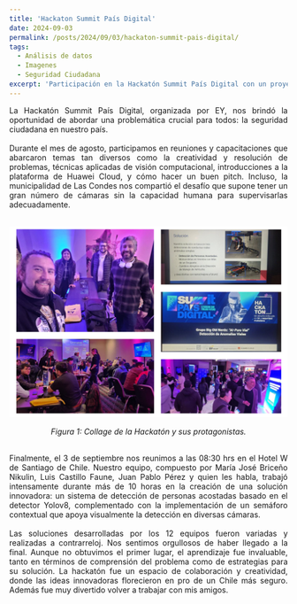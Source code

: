 ```yaml
---
title: 'Hackaton Summit País Digital'
date: 2024-09-03
permalink: /posts/2024/09/03/hackaton-summit-pais-digital/
tags:
  - Análisis de datos
  - Imagenes
  - Seguridad Ciudadana
excerpt: 'Participación en la Hackatón Summit País Digital con un proyecto innovador de detección de personas acostadas para mejorar la seguridad ciudadana.'
---
```

<div style="text-align: justify;">La Hackatón Summit País Digital, organizada por EY, nos brindó la oportunidad de abordar una problemática crucial para todos: la seguridad ciudadana en nuestro país.</div>
<br>
<div style="text-align: justify;">Durante el mes de agosto, participamos en reuniones y capacitaciones que abarcaron temas tan diversos como la creatividad y resolución de problemas, técnicas aplicadas de visión computacional, introducciones a la plataforma de Huawei Cloud, y cómo hacer un buen pitch. Incluso, la municipalidad de Las Condes nos compartió el desafío que supone tener un gran número de cámaras sin la capacidad humana para supervisarlas adecuadamente.</div>
<br>


<p align="center">
  <p align="center">
  <img src="/files/2409_03.jpg" alt="Collage de la Hackatón y sus protagonistas">
</p>
<p align="center">
  <em>Figura 1: Collage de la Hackatón y sus protagonistas.</em>
</p>
<br>
<div style="text-align: justify;">Finalmente, el 3 de septiembre nos reunimos a las 08:30 hrs en el Hotel W de Santiago de Chile. Nuestro equipo, compuesto por María José Briceño Nikulin, Luis Castillo Faune, Juan Pablo Pérez y quien les habla, trabajó intensamente durante más de 10 horas en la creación de una solución innovadora: un sistema de detección de personas acostadas basado en el detector Yolov8, complementado con la implementación de un semáforo contextual que apoya visualmente la detección en diversas cámaras.</div>
<br>
<div style="text-align: justify;">Las soluciones desarrolladas por los 12 equipos fueron variadas y realizadas a contrarreloj. Nos sentimos orgullosos de haber llegado a la final. Aunque no obtuvimos el primer lugar, el aprendizaje fue invaluable, tanto en términos de comprensión del problema como de estrategias para su solución. La hackatón fue un espacio de colaboración y creatividad, donde las ideas innovadoras florecieron en pro de un Chile más seguro. Además fue muy divertido volver a trabajar con mis amigos.</div>

